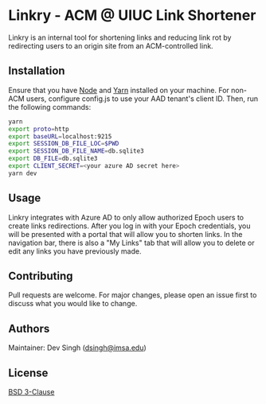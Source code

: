 # Linkry - ACM @ UIUC Link Shortener

Linkry is an internal tool for shortening links and reducing link rot by redirecting users to an origin site from an ACM-controlled link.

## Installation

Ensure that you have [Node](https://nodejs.org/en/) and [Yarn](https://yarnpkg.com/) installed on your machine. For non-ACM users, configure config.js to use your AAD tenant's client ID.
Then, run the following commands:
```bash
yarn
export proto=http
export baseURL=localhost:9215
export SESSION_DB_FILE_LOC=$PWD
export SESSION_DB_FILE_NAME=db.sqlite3 
export DB_FILE=db.sqlite3
export CLIENT_SECRET=<your azure AD secret here>
yarn dev
```

## Usage

Linkry integrates with Azure AD to only allow authorized Epoch users to create links redirections. After you log in with your Epoch credentials, you will be presented with a portal that will allow you to shorten links. In the navigation bar, there is also a "My Links" tab that will allow you to delete or edit any links you have previously made. 

## Contributing
Pull requests are welcome. For major changes, please open an issue first to discuss what you would like to change.

## Authors
Maintainer: Dev Singh (<dsingh@imsa.edu>)

## License
[BSD 3-Clause](https://raw.githubusercontent.com/acm-uiuc/linkry/master/LICENSE)
